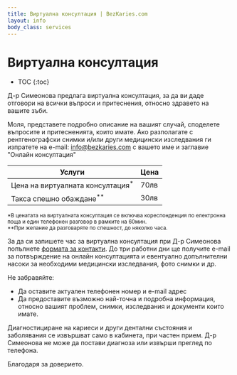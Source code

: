```yaml
---
title: Виртуална консултация | BezKaries.com
layout: info
body_class: services
---
```


# Виртуална консултация

* TOC
{:toc}

Д-р Симеонова предлага виртуална консултация, за да ви даде отговори на всички въпроси и притеснения, относно здравето на вашите зъби.

Моля, представете подробно описание на вашият случай, споделете въпросите и притесненията, които имате. Ако разполагате с рентгенографски снимки и/или други медицински изследвания ги изпратете на e-mail: [info@bezkaries.com][email] с вашето име и заглавие "Онлайн консултация"


Услуги | Цена
-----------|-----------|
Цена на виртуалната консултация<sup>*</sup> | 70лв
Такса спешно обаждане<sup>**</sup> | 30лв

<span style="font-size: smaller;">*В ценатата на виртуалната консултация се включва кореспонденция по електронна поща и един телефонен разговор в рамките на 60мин.</span><br />
<span style="font-size: smaller;">**При желание да разговаряте по спешност, до няколко часа.</span>


За да си запишете час за виртуална консултация при Д-р Симеонова попълнете [формата за контакти][contact]. До три работни дни ще получите e-mail за потвърждение на онлайн консултацията и евентуално допълнителни насоки за необходими медицински изследвания, фото снимки и др.

Не забравяйте:

- Да оставите актуален телефонен номер и e-mail адрес
- Да предоставите възможно най-точна и подробна информация, относно вашият проблем, снимки, изследвания и документи които имате.


Диагностициране на кариеси и други дентални състояния и заболявания се извършват само в кабинета, при частен прием. Д-р Симеонова не може да постави диагноза или извърши преглед по телефона.

Благодаря за доверието.


[email]: mailto:info@bezkaries.com
[contact]: /contact/